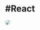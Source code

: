 # #React
<a href="https://zh-hans.reactjs.org/docs/thinking-in-react.html">
<img src="/images.jpg" style="border-radius:8px;" />
</a>
<!-- 文章卡片 -->
<art-card type='react'></art-card>